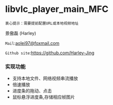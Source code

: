 # libvlc_player_main_MFC
`衷心提示：需要提前配置URL或本地视频地址`

 景傲磊 (Harley) 

 `Mail`:aolei97@foxmail.com

 `Github site`:https://github.com/Harley-Jing
### 实现功能
 * 支持本地文件、网络视频串流播放
 * 倍速播放
 * 进度条的拖动、点击
 * 鼠标悬浮进度条,存储相应帧图片
 
